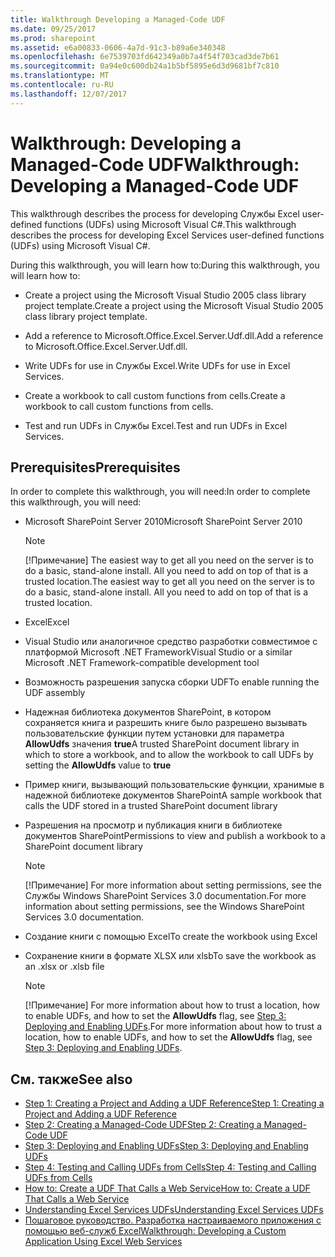 ```yaml
---
title: Walkthrough Developing a Managed-Code UDF
ms.date: 09/25/2017
ms.prod: sharepoint
ms.assetid: e6a00833-0606-4a7d-91c3-b89a6e340348
ms.openlocfilehash: 6e7539703fd642349a0b7a4f54f703cad3de7b61
ms.sourcegitcommit: 0a94e0c600db24a1b5bf5895e6d3d9681bf7c810
ms.translationtype: MT
ms.contentlocale: ru-RU
ms.lasthandoff: 12/07/2017
---
```

# <a name="walkthrough-developing-a-managed-code-udf"></a><span data-ttu-id="98db0-102">Walkthrough: Developing a Managed-Code UDF</span><span class="sxs-lookup"><span data-stu-id="98db0-102">Walkthrough: Developing a Managed-Code UDF</span></span>

<span data-ttu-id="98db0-103">This walkthrough describes the process for developing Службы Excel user-defined functions (UDFs) using Microsoft Visual C#.</span><span class="sxs-lookup"><span data-stu-id="98db0-103">This walkthrough describes the process for developing Excel Services user-defined functions (UDFs) using Microsoft Visual C#.</span></span>

<span data-ttu-id="98db0-104">During this walkthrough, you will learn how to:</span><span class="sxs-lookup"><span data-stu-id="98db0-104">During this walkthrough, you will learn how to:</span></span>
- <span data-ttu-id="98db0-105">Create a project using the Microsoft Visual Studio 2005 class library project template.</span><span class="sxs-lookup"><span data-stu-id="98db0-105">Create a project using the Microsoft Visual Studio 2005 class library project template.</span></span>
    
  
- <span data-ttu-id="98db0-106">Add a reference to Microsoft.Office.Excel.Server.Udf.dll.</span><span class="sxs-lookup"><span data-stu-id="98db0-106">Add a reference to Microsoft.Office.Excel.Server.Udf.dll.</span></span>
    
  
- <span data-ttu-id="98db0-107">Write UDFs for use in Службы Excel.</span><span class="sxs-lookup"><span data-stu-id="98db0-107">Write UDFs for use in Excel Services.</span></span>
    
  
- <span data-ttu-id="98db0-108">Create a workbook to call custom functions from cells.</span><span class="sxs-lookup"><span data-stu-id="98db0-108">Create a workbook to call custom functions from cells.</span></span>
    
  
- <span data-ttu-id="98db0-109">Test and run UDFs in Службы Excel.</span><span class="sxs-lookup"><span data-stu-id="98db0-109">Test and run UDFs in Excel Services.</span></span>
    
  

## <a name="prerequisites"></a><span data-ttu-id="98db0-110">Prerequisites</span><span class="sxs-lookup"><span data-stu-id="98db0-110">Prerequisites</span></span>

<span data-ttu-id="98db0-111">In order to complete this walkthrough, you will need:</span><span class="sxs-lookup"><span data-stu-id="98db0-111">In order to complete this walkthrough, you will need:</span></span> 
  
    
    

- <span data-ttu-id="98db0-112">Microsoft SharePoint Server 2010</span><span class="sxs-lookup"><span data-stu-id="98db0-112">Microsoft SharePoint Server 2010</span></span> 
    
    > [!NOTE] 
    > <span data-ttu-id="98db0-p101">[!Примечание] The easiest way to get all you need on the server is to do a basic, stand-alone install. All you need to add on top of that is a trusted location.</span><span class="sxs-lookup"><span data-stu-id="98db0-p101">The easiest way to get all you need on the server is to do a basic, stand-alone install. All you need to add on top of that is a trusted location.</span></span> 

- <span data-ttu-id="98db0-115">Excel</span><span class="sxs-lookup"><span data-stu-id="98db0-115">Excel</span></span>
    
  
- <span data-ttu-id="98db0-116">Visual Studio или аналогичное средство разработки совместимое с платформой Microsoft .NET Framework</span><span class="sxs-lookup"><span data-stu-id="98db0-116">Visual Studio or a similar Microsoft .NET Framework-compatible development tool</span></span>
    
  
- <span data-ttu-id="98db0-117">Возможность разрешения запуска сборки UDF</span><span class="sxs-lookup"><span data-stu-id="98db0-117">To enable running the UDF assembly</span></span>
    
  
- <span data-ttu-id="98db0-118">Надежная библиотека документов SharePoint, в котором сохраняется книга и разрешить книге было разрешено вызывать пользовательские функции путем установки для параметра **AllowUdfs** значения **true**</span><span class="sxs-lookup"><span data-stu-id="98db0-118">A trusted SharePoint document library in which to store a workbook, and to allow the workbook to call UDFs by setting the **AllowUdfs** value to **true**</span></span>
    
  
- <span data-ttu-id="98db0-119">Пример книги, вызывающий пользовательские функции, хранимые в надежной библиотеке документов SharePoint</span><span class="sxs-lookup"><span data-stu-id="98db0-119">A sample workbook that calls the UDF stored in a trusted SharePoint document library</span></span>
    
  
- <span data-ttu-id="98db0-120">Разрешения на просмотр и публикация книги в библиотеке документов SharePoint</span><span class="sxs-lookup"><span data-stu-id="98db0-120">Permissions to view and publish a workbook to a SharePoint document library</span></span>
    
    > [!NOTE] 
    > <span data-ttu-id="98db0-121">[!Примечание] For more information about setting permissions, see the Службы Windows SharePoint Services 3.0 documentation.</span><span class="sxs-lookup"><span data-stu-id="98db0-121">For more information about setting permissions, see the Windows SharePoint Services 3.0 documentation.</span></span> 

- <span data-ttu-id="98db0-122">Создание книги с помощью Excel</span><span class="sxs-lookup"><span data-stu-id="98db0-122">To create the workbook using Excel</span></span>
    
  
- <span data-ttu-id="98db0-123">Сохранение книги в формате XLSX или xlsb</span><span class="sxs-lookup"><span data-stu-id="98db0-123">To save the workbook as an .xlsx or .xlsb file</span></span>
    
    > [!NOTE] 
    > <span data-ttu-id="98db0-124">[!Примечание] For more information about how to trust a location, how to enable UDFs, and how to set the **AllowUdfs** flag, see [Step 3: Deploying and Enabling UDFs](step-3-deploying-and-enabling-udfs.md).</span><span class="sxs-lookup"><span data-stu-id="98db0-124">For more information about how to trust a location, how to enable UDFs, and how to set the **AllowUdfs** flag, see [Step 3: Deploying and Enabling UDFs](step-3-deploying-and-enabling-udfs.md).</span></span> 

## <a name="see-also"></a><span data-ttu-id="98db0-125">См. также</span><span class="sxs-lookup"><span data-stu-id="98db0-125">See also</span></span>

- [<span data-ttu-id="98db0-126">Step 1: Creating a Project and Adding a UDF Reference</span><span class="sxs-lookup"><span data-stu-id="98db0-126">Step 1: Creating a Project and Adding a UDF Reference</span></span>](step-1-creating-a-project-and-adding-a-udf-reference.md)
- [<span data-ttu-id="98db0-127">Step 2: Creating a Managed-Code UDF</span><span class="sxs-lookup"><span data-stu-id="98db0-127">Step 2: Creating a Managed-Code UDF</span></span>](step-2-creating-a-managed-code-udf.md)
- [<span data-ttu-id="98db0-128">Step 3: Deploying and Enabling UDFs</span><span class="sxs-lookup"><span data-stu-id="98db0-128">Step 3: Deploying and Enabling UDFs</span></span>](step-3-deploying-and-enabling-udfs.md)
- [<span data-ttu-id="98db0-129">Step 4: Testing and Calling UDFs from Cells</span><span class="sxs-lookup"><span data-stu-id="98db0-129">Step 4: Testing and Calling UDFs from Cells</span></span>](step-4-testing-and-calling-udfs-from-cells.md)
- [<span data-ttu-id="98db0-130">How to: Create a UDF That Calls a Web Service</span><span class="sxs-lookup"><span data-stu-id="98db0-130">How to: Create a UDF That Calls a Web Service</span></span>](how-to-create-a-udf-that-calls-a-web-service.md)
- [<span data-ttu-id="98db0-131">Understanding Excel Services UDFs</span><span class="sxs-lookup"><span data-stu-id="98db0-131">Understanding Excel Services UDFs</span></span>](understanding-excel-services-udfs.md)
- [<span data-ttu-id="98db0-132">Пошаговое руководство. Разработка настраиваемого приложения с помощью веб-служб Excel</span><span class="sxs-lookup"><span data-stu-id="98db0-132">Walkthrough: Developing a Custom Application Using Excel Web Services</span></span>](walkthrough-developing-a-custom-application-using-excel-web-services.md)
